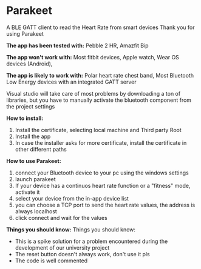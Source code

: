 # Parakeet
A BLE GATT client to read the Heart Rate from smart devices
Thank you for using Parakeet

<b>The app has been tested with:</b>
Pebble 2 HR,
Amazfit Bip

<b>The app won't work with:</b>
Most fitbit devices,
Apple watch,
Wear OS devices (Android),

<b>The app is likely to work with:</b>
Polar heart rate chest band,
Most Bluetooth Low Energy devices with an integrated GATT server

Visual studio will take care of most problems by downloading a ton of libraries, but you have to manually activate the bluetooth component from the project settings

<b>How to install:</b>

1. Install the certificate, selecting local machine and Third party Root
2. Install the app
3. In case the installer asks for more certificate, install the certificate in other different paths

<b>How to use Parakeet:</b>

1. connect your Bluetooth device to your pc using the windows settings
2. launch parakeet
3. If your device has a continuos heart rate function or a "fitness" mode, activate it
4. select your device from the in-app device list
5. you can choose a TCP port to send the heart rate values, the address is always localhost
6. click connect and wait for the values

<b>Things you should know:</b>
Things you should know:
- This is a spike solution for a problem encountered during the development of our university project
- The reset button doesn't always work, don't use it pls
- The code is well commented
